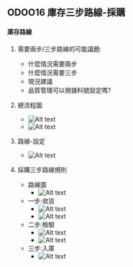 ## ODOO16 庫存三步路線-採購
#### 庫存路線
1. 需要兩步/三步路線的可能議題:
   + 什麼情況需要兩步
   + 什麼情況需要三步
   + 現況建議
   + 品質管理可以根據料號設定嗎?

2. 總流程圖
   + ![Alt text](https://github.com/ksharry/odoo-repository/blob/main/pic/A511Z1.png?raw=true)
   + ![Alt text](https://github.com/ksharry/odoo-repository/blob/main/pic/A511Z2.png?raw=true)
3. 路線-設定
   + ![Alt text](https://github.com/ksharry/odoo-repository/blob/main/pic/AA51126.png?raw=true)

4. 採購三步路線規則
   + 路線圖
     + ![Alt text](https://github.com/ksharry/odoo-repository/blob/main/pic/AA5112.png?raw=true)
   + 一步:收貨
     + ![Alt text](https://github.com/ksharry/odoo-repository/blob/main/pic/AA51121.png?raw=true)
     + ![Alt text](https://github.com/ksharry/odoo-repository/blob/main/pic/AA51122.png?raw=true)
   + 二步:檢驗
     + ![Alt text](https://github.com/ksharry/odoo-repository/blob/main/pic/AA51123.png?raw=true)
     + ![Alt text](https://github.com/ksharry/odoo-repository/blob/main/pic/AA51124.png?raw=true)
   + 三步:入庫
     + ![Alt text](https://github.com/ksharry/odoo-repository/blob/main/pic/AA51125.png?raw=true)
